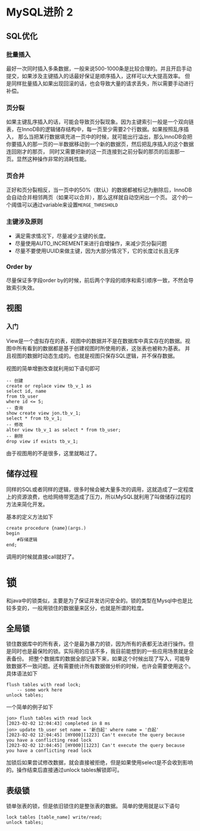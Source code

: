 # MySQL进阶 2

## SQL优化

### 批量插入

最好一次同时插入多条数据，一般来说500-1000条是比较合理的。并且开启手动提交，如果涉及主键插入的话最好保证是顺序插入，这样可以大大提高效率。
但是同样批量插入如果出现回滚的话，也会导致大量的请求丢失，所以需要手动进行补偿。

### 页分裂

如果主键乱序插入的话，可能会导致页分裂现象。因为主键索引一般是一个双向链表，在InnoDB的逻辑储存结构中，每一页至少需要2个行数据。如果按照乱序插入，
那么当把某行数据填充进一页中的时候，就可能出行溢出，那么InnoDB会把你要插入的那一页的一半数据移动到一个新的数据页，然后把乱序插入的这个数据连回刚才的那页，
同时又需要把新的这一页连接到之前分裂的那页的后面那一页。显然这种操作非常的消耗性能。

### 页合并

正好和页分裂相反，当一页中的50%（默认）的数据都被标记为删除后，InnoDB会自动合并相邻两页（如果可以合并），那么这样就自动空闲出一个页。
这个的一个阈值可以通过variable来设置`MERGE_THRESHOLD`

### 主键涉及原则

- 满足需求情况下，尽量减少主键的长度。
- 尽量使用AUTO_INCREMENT来进行自增操作，来减少页分裂问题
- 尽量不要使用UUID来做主键，因为大部分情况下，它的长度过长且无序

### Order by 

尽量保证多字段order by的时候，前后两个字段的顺序和索引顺序一致，不然会导致索引失效。

## 视图

### 入门

View是一个虚拟存在的表，视图中的数据并不是在数据库中真实存在的数据。视图中所有看到的数据都是基于创建视图时所使用的表，这张表也被称为基表。
并且视图的数据时动态生成的。也就是视图只保存SQL逻辑，并不保存数据。

视图的简单增删改查就利用如下语句即可

```mysql
-- 创建
create or replace view tb_v_1 as
select id, name
from tb_user
where id <= 5;
-- 查询
show create view jon.tb_v_1;
select * from tb_v_1;
-- 修改
alter view tb_v_1 as select * from tb_user;
-- 删除
drop view if exists tb_v_1;
```

由于视图用的不是很多，这里就略过了。

## 储存过程

同样的SQL或者同样的逻辑，很多时候会被大量多次的调用，这就造成了一定程度上的资源浪费，也给网络带宽造成了压力，所以MySQL就利用了叫做储存过程的方法来简化开发。

基本的定义方法如下

```mysql
create procedure {name}(args.)
begin
    #存储逻辑
end;
```

调用的时候就直接call就好了。

# 锁

和java中的锁类似，主要是为了保证并发访问安全的。锁的类型在Mysql中也是比较多变的，一般用锁住的数据量来区分，也就是所谓的粒度。

## 全局锁

锁住数据库中的所有表，这个是最为暴力的锁，因为所有的表都无法进行操作。但是同时也是最保险的锁。实际用的应该不多，我目前能想到的一些应用场景就是全表备份。
把整个数据库的数据全部记录下来，如果这个时候出现了写入，可能导致数据不一致问题。还有需要统计所有数据做分析的时候，也许会需要使用这个。具体语法如下

```mysql
flush tables with read lock;
    -- some work here
unlock tables;
```

一个简单的例子如下

```mysql
jon> flush tables with read lock
[2023-02-02 12:04:43] completed in 8 ms
jon> update tb_user set name = '新白起' where name = '白起'
[2023-02-02 12:04:45] [HY000][1223] Can't execute the query because you have a conflicting read lock
[2023-02-02 12:04:45] [HY000][1223] Can't execute the query because you have a conflicting read lock
```

加锁后如果尝试修改数据，就会直接被拒绝，但是如果使用select是不会收到影响的。操作结束后直接通过unlock tables解锁即可。

## 表级锁

锁单张表的锁，但是依旧锁住的是整张表的数据。
简单的使用就是以下语句

```mysql
lock tables [table_name] write/read;
unlock tables;
```

